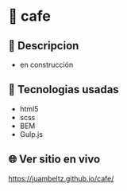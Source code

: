 # :name_badge: cafe

## :newspaper: Descripcion 
- en construcción

## 🧠 Tecnologias usadas
- html5
- scss
- BEM
- Gulp.js

## 🌐 Ver sitio en vivo
https://juambeltz.github.io/cafe/
